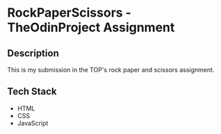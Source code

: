 # RockPaperScissors - TheOdinProject Assignment

## Description
This is my submission in the TOP's rock paper and scissors assignment.

## Tech Stack
* HTML
* CSS
* JavaScript
